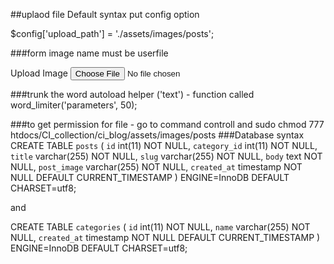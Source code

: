 ##uplaod file Default syntax put config option

$config['upload_path'] = './assets/images/posts';


###form image name must be userfile
<div class="form-group">
 	 	<label for="image">Upload Image</label>
 	 	<input type="file" name="userfile" size="20" class="form-control">
 	 </div>



###trunk the word
	autoload helper ('text')
	 - function called word_limiter('parameters', 50);

###to get permission for file
	- go to command controll and
		sudo chmod 777 htdocs/CI_collection/ci_blog/assets/images/posts
###Database syntax
CREATE TABLE `posts` (
  `id` int(11) NOT NULL,
  `category_id` int(11) NOT NULL,
  `title` varchar(255) NOT NULL,
  `slug` varchar(255) NOT NULL,
  `body` text NOT NULL,
  `post_image` varchar(255) NOT NULL,
  `created_at` timestamp NOT NULL DEFAULT CURRENT_TIMESTAMP
) ENGINE=InnoDB DEFAULT CHARSET=utf8;

and

CREATE TABLE `categories` (
  `id` int(11) NOT NULL,
  `name` varchar(255) NOT NULL,
  `created_at` timestamp NOT NULL DEFAULT CURRENT_TIMESTAMP
) ENGINE=InnoDB DEFAULT CHARSET=utf8;
